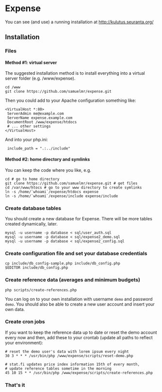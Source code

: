 # Expense

You can see (and use) a running installation at
http://kulutus.seuranta.org/

## Installation

### Files

#### Method #1: virtual server
The suggested installation method is to install everything into a virtual
server folder (e.g. /www/expense).

	cd /www
	git clone https://github.com/samuelmr/expense.git

Then you could add to your Apache configuration something like:

	<VirtualHost *:80>
	 ServerAdmin me@example.com
 	 ServerName expense.example.com
	 DocumentRoot /www/expense/htdocs
	 # ... other settings
	</VirtualHost>

And into your php.ini:

	 include_path = ".:../include"

#### Method #2: home directory and symlinks
You can keep the code where you like, e.g.

	cd # go to home directory
	git clone https://github.com/samuelmr/expense.git # get files
	cd /var/www/htocs # go to your www directory to create symlinks
	ln -s /home/`whoami`/expense/htdocs expense
	ln -s /home/`whoami`/expense/include expense/include

### Create database tables
You should create a new database for Expense. There will be more tables
created dynamically, later.

	mysql -u username -p database < sql/user_auth.sql
	mysql -u username -p database < sql/expense2_demo.sql
	mysql -u username -p database < sql/expense2_config.sql

### Create configuration file and set your database credentials

	cp include/db_config-sample.php include/db_config.php
	$EDITOR include/db_config.php

### Create reference data (averages and minimum budgets)

	php scripts/create-references.php

You can log on to your own installation with username `demo` and password `demo`. You should also be able to create a new user account and insert your own data.

### Create cron jobs
If you want to keep the reference data up to date or reset the demo account
every now and then, add these to your crontab (update all paths to reflect
your environment):

	# reset the demo user's data with lorem ipsum every night
	30 3 * * * /usr/bin/php /www/expense/scripts/reset-demo.php
	
	# stat.fi updates price index information 15th of every month,
	# update reference tables sometime in the morning
	45 10 15 * * /usr/bin/php /www/expense/scripts/create-references.php

### That's it
